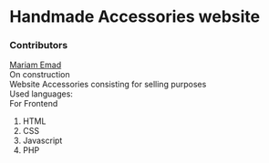 # Handmade Accessories website
### Contributors
[Mariam Emad](https://github.com/MariamEmadEldeen) <br>
On construction <br>
Website Accessories consisting for selling purposes <br>
Used languages:<br>
For Frontend <br>
1. HTML
2. CSS
3. Javascript
4. PHP 

